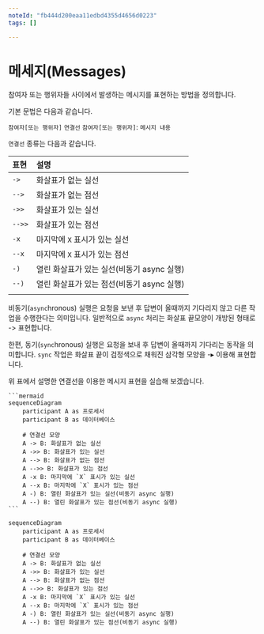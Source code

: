 ```yaml
---
noteId: "fb444d200eaa11edbd4355d4656d0223"
tags: []

---
```


# 메세지(Messages)

참여자 또는 행위자들 사이에서 발생하는 메시지를 표현하는 방법을 정의합니다.

기본 문법은 다음과 같습니다.


`참여자[또는 행위자]`  `연결선`  `참여자[또는 행위자]`: `메시지 내용`

`연결선` 종류는 다음과 같습니다.

|표현|설명|
|:--|:--|
|`->`|화살표가 없는 실선|
|`-->`|화살표가 없는 점선|
|`->>`|화살표가 있는 실선|
|`-->>`|화살표가 있는 점선|
|`-x`|마지막에 `X` 표시가 있는 실선|
|`--x`|마지막에 `X` 표시가 있는 점선|
|`-)`|열린 화살표가 있는 실선(비동기 async 실행)|
|`--)`|열린 화살표가 있는 점선(비동기 async 실행)|
|||

비동기(`async`hronous) 실행은 요청을 보낸 후 답변이 올때까지 기다리지 않고 다른 작업을 수행한다는 의미입니다. 일반적으로 `async` 처리는 화살표 끝모양이 개방된 형태로 -> 표현합니다.

한편, 동기(`sync`hronous) 실행은 요청을 보내 후 답변이 올때까지 기다리는 동작을 의미합니다. `sync` 작업은 화살표 끝이 검정색으로 채워진 삼각형 모양을 -$\blacktriangleright$ 이용해 표현합니다.


위 표에서 설명한 연결선을 이용한 메시지 표현을 실습해 보겠습니다.

````
```mermaid
sequenceDiagram
    participant A as 프로세서
    participant B as 데이터베이스
    
    # 연결선 모양
    A -> B: 화살표가 없는 실선
    A ->> B: 화살표가 있는 실선
    A --> B: 화살표가 없는 점선
    A -->> B: 화살표가 있는 점선
    A -x B: 마지막에 `X` 표시가 있는 실선
    A --x B: 마지막에 `X` 표시가 있는 점선
    A -) B: 열린 화살표가 있는 실선(비동기 async 실행)
    A --) B: 열린 화살표가 있는 점선(비동기 async 실행)
```
````

```{mermaid}
sequenceDiagram
    participant A as 프로세서
    participant B as 데이터베이스
    
    # 연결선 모양
    A -> B: 화살표가 없는 실선
    A ->> B: 화살표가 있는 실선
    A --> B: 화살표가 없는 점선
    A -->> B: 화살표가 있는 점선
    A -x B: 마지막에 `X` 표시가 있는 실선
    A --x B: 마지막에 `X` 표시가 있는 점선
    A -) B: 열린 화살표가 있는 실선(비동기 async 실행)
    A --) B: 열린 화살표가 있는 점선(비동기 async 실행)
```




